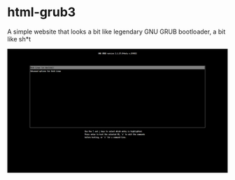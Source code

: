 # html-grub3
<p>A simple website that looks a bit like legendary GNU GRUB bootloader, a bit like sh*t</p>

<img src="https://github.com/Carp300/Carp300/blob/main/assets/html-grub3.png?raw=true">